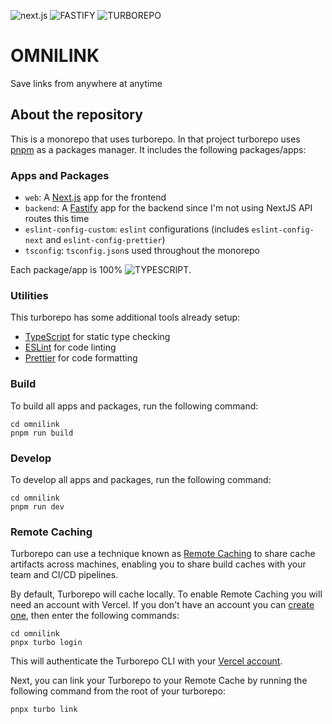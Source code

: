 ![next.js](https://img.shields.io/static/v1?label=NEXT&labelColor=2cd039&message=FRONTEND&color=000000&logo=next.js&logoColor=ffffff&style=flat-square)
![FASTIFY](https://img.shields.io/static/v1?label=FASTIFY&labelColor=2cd039&message=BACKEND&color=000000&logo=FASTIFY&logoColor=ffffff&style=flat-square)
![TURBOREPO](https://img.shields.io/static/v1?label=TURBO&labelColor=2cd039&message=REPO&color=000000&logo=TURBOREPO&logoColor=ffffff&style=flat-square)

# OMNILINK

Save links from anywhere at anytime

## About the repository

This is a monorepo that uses turborepo. In that project turborepo uses [pnpm](https://pnpm.io) as a packages manager. It includes the following packages/apps:

### Apps and Packages

- `web`: A [Next.js](https://nextjs.org) app for the frontend
- `backend`: A [Fastify](https://www.fastify.io/) app for the backend since I'm not using NextJS API routes this time
- `eslint-config-custom`: `eslint` configurations (includes `eslint-config-next` and `eslint-config-prettier`)
- `tsconfig`: `tsconfig.json`s used throughout the monorepo

Each package/app is 100% ![TYPESCRIPT](https://img.shields.io/static/v1?label=&labelColor=2cd039&message=+TYPESCRIPT&color=000000&logo=TYPESCRIPT&logoColor=ffffff&style=flat-square).

### Utilities

This turborepo has some additional tools already setup:

- [TypeScript](https://www.typescriptlang.org/) for static type checking
- [ESLint](https://eslint.org/) for code linting
- [Prettier](https://prettier.io) for code formatting

### Build

To build all apps and packages, run the following command:

```
cd omnilink
pnpm run build
```

### Develop

To develop all apps and packages, run the following command:

```
cd omnilink
pnpm run dev
```

### Remote Caching

Turborepo can use a technique known as [Remote Caching](https://turborepo.org/docs/core-concepts/remote-caching) to share cache artifacts across machines, enabling you to share build caches with your team and CI/CD pipelines.

By default, Turborepo will cache locally. To enable Remote Caching you will need an account with Vercel. If you don't have an account you can [create one](https://vercel.com/signup), then enter the following commands:

```
cd omnilink
pnpx turbo login
```

This will authenticate the Turborepo CLI with your [Vercel account](https://vercel.com/docs/concepts/personal-accounts/overview).

Next, you can link your Turborepo to your Remote Cache by running the following command from the root of your turborepo:

```
pnpx turbo link
```
